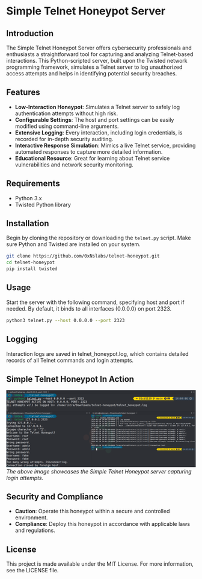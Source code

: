 # Simple Telnet Honeypot Server

## Introduction
The Simple Telnet Honeypot Server offers cybersecurity professionals and enthusiasts a straightforward tool for capturing and analyzing Telnet-based interactions. This Python-scripted server, built upon the Twisted network programming framework, simulates a Telnet server to log unauthorized access attempts and helps in identifying potential security breaches.

## Features
- **Low-Interaction Honeypot**: Simulates a Telnet server to safely log authentication attempts without high risk.
- **Configurable Settings**: The host and port settings can be easily modified using command-line arguments.
- **Extensive Logging**: Every interaction, including login credentials, is recorded for in-depth security auditing.
- **Interactive Response Simulation**: Mimics a live Telnet service, providing automated responses to capture more detailed information.
- **Educational Resource**: Great for learning about Telnet service vulnerabilities and network security monitoring.

## Requirements
- Python 3.x
- Twisted Python library

## Installation
Begin by cloning the repository or downloading the `telnet.py` script. Make sure Python and Twisted are installed on your system.

```bash
git clone https://github.com/0xNslabs/telnet-honeypot.git
cd telnet-honeypot
pip install twisted
```

## Usage
Start the server with the following command, specifying host and port if needed. By default, it binds to all interfaces (0.0.0.0) on port 2323.

```bash
python3 telnet.py --host 0.0.0.0 --port 2323
```

## Logging
Interaction logs are saved in telnet_honeypot.log, which contains detailed records of all Telnet commands and login attempts.

## Simple Telnet Honeypot In Action
![Simple Telnet Honeypot in Action](https://raw.githubusercontent.com/0xNslabs/telnet-honeypot/main/PoC.png)
*The above image showcases the Simple Telnet Honeypot server capturing login attempts.*


## Security and Compliance
- **Caution**:  Operate this honeypot within a secure and controlled environment.
- **Compliance**: Deploy this honeypot in accordance with applicable laws and regulations.

## License
This project is made available under the MIT License. For more information, see the LICENSE file.